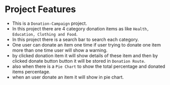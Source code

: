# Project Features

- This is a `Donation-Campaign` project.
- In this project there are 4 category donation items as like `Health, Education, Clothing and Food`.
- In this project there is a search bar to search each category.
- One user can donate an item one time if user trying to donate one item more than one time user will show a warning.
- by clicked donation item it will show details of these item and then by clicked donate button button it will be stored in `Donation Route`.
- also when there is a `Pie Chart` to show the total percentage and donated items percentage.
- when an user donate an item it will show in pie chart. 